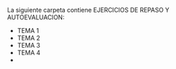 La siguiente carpeta contiene  EJERCICIOS DE REPASO Y AUTOEVALUACION:

* TEMA 1
* TEMA 2
* TEMA 3
* TEMA 4
* 
